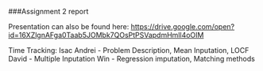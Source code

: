 ###Assignment 2 report

Presentation can also be found here: https://drive.google.com/open?id=16XZlgnAFga0Taab5JOMbk7QOsPtPSVapdmHmll4oOIM

Time Tracking:
Isac Andrei - Problem Description, Mean Inputation, LOCF
David - Multiple Inputation
Win - Regression imputation, Matching methods
